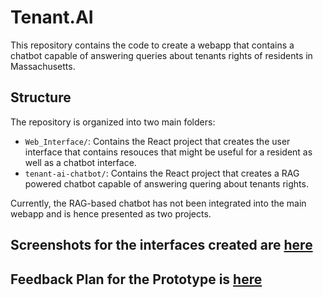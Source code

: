 # Tenant.AI 

This repository contains the code to create a webapp that contains a chatbot capable of answering queries about tenants rights of residents in Massachusetts.

## Structure

The repository is organized into two main folders:

- `Web_Interface/`: Contains the React project that creates the user interface that contains resouces that might be useful for a resident as well as a chatbot interface.
- `tenant-ai-chatbot/`: Contains the React project that creates a RAG powered chatbot capable of answering quering about tenants rights.


Currently, the RAG-based chatbot has not been integrated into the main webapp and is hence presented as two projects.

## Screenshots for the interfaces created are [here](Screenshots/)

## Feedback Plan for the Prototype is [here](HCI_High_Fidelity_Prototype_Feedback_Plan.pdf)
